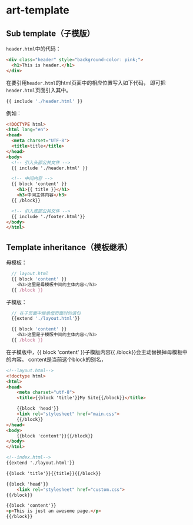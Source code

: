 
# art-template

## Sub template（子模版）

`header.html`中的代码：

```html
<div class="header" style="background-color: pink;">
  <h1>This is header.</h1>
</div>
```

在要引用`header.html`的html页面中的相应位置写入如下代码，
即可把`header.html`页面引入其中。

```javascript
{{ include './header.html' }}
```

例如：

```html
<!DOCTYPE html>
<html lang="en">
<head>
  <meta charset="UTF-8">
  <title>title</title>
</head>
<body>
  <!-- 引入头部公共文件 -->
  {{ include './header.html' }}

  <!-- 中间内容 -->
  {{ block 'content' }}
    <h1>{{ title }}</h1>
    <h3>中间主体内容</h3>
  {{ /block}}

  <!-- 引入底部公共文件 -->
  {{ include './footer.html'}}
</body>
</html>
```

## Template inheritance（模板继承）

母模板：

```javascript
  // layout.html
  {{ block 'content' }}
    <h3>这里是母模板中间的主体内容</h3>
  {{ /block }}
```

子模版：

```javascript
  // 在子页面中继承母页面时的语句
  {{extend './layout.html'}}

  {{ block 'content' }}
    <h3>这里是子模版中间的主体内容</h3>
  {{ /block }}
```

在子模版中，{{ block 'content' }}子模版内容{{ /block}}会主动替换掉母模板中的内容。
content是当前这个block的别名，

```html
<!--layout.html-->
<!doctype html>
<html>
<head>
    <meta charset="utf-8">
    <title>{{block 'title'}}My Site{{/block}}</title>

    {{block 'head'}}
    <link rel="stylesheet" href="main.css">
    {{/block}}
</head>
<body>
    {{block 'content'}}{{/block}}
</body>
</html>

<!--index.html-->
{{extend './layout.html'}}

{{block 'title'}}{{title}}{{/block}}

{{block 'head'}}
    <link rel="stylesheet" href="custom.css">
{{/block}}

{{block 'content'}}
<p>This is just an awesome page.</p>
{{/block}}
```

